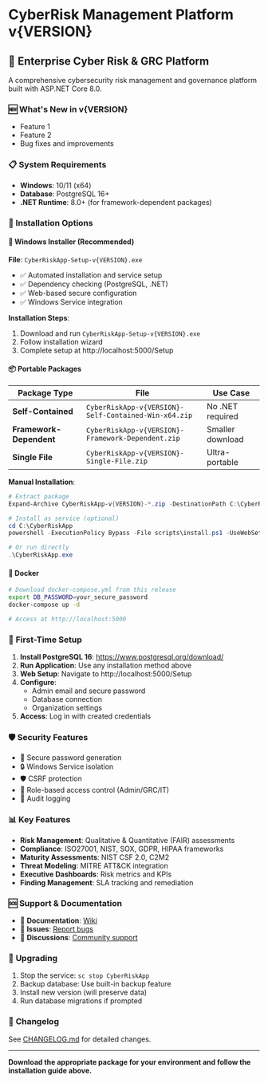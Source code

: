 # CyberRisk Management Platform v{VERSION}

## 🔐 Enterprise Cyber Risk & GRC Platform

A comprehensive cybersecurity risk management and governance platform built with ASP.NET Core 8.0.

### 🆕 What's New in v{VERSION}
- Feature 1
- Feature 2
- Bug fixes and improvements

### 📋 System Requirements
- **Windows**: 10/11 (x64)
- **Database**: PostgreSQL 16+
- **.NET Runtime**: 8.0+ (for framework-dependent packages)

### 🚀 Installation Options

#### 🔧 **Windows Installer (Recommended)**
**File**: `CyberRiskApp-Setup-v{VERSION}.exe`
- ✅ Automated installation and service setup
- ✅ Dependency checking (PostgreSQL, .NET)
- ✅ Web-based secure configuration
- ✅ Windows Service integration

**Installation Steps**:
1. Download and run `CyberRiskApp-Setup-v{VERSION}.exe`
2. Follow installation wizard
3. Complete setup at http://localhost:5000/Setup

#### 📦 **Portable Packages**

| Package Type | File | Use Case |
|--------------|------|----------|
| **Self-Contained** | `CyberRiskApp-v{VERSION}-Self-Contained-Win-x64.zip` | No .NET required |
| **Framework-Dependent** | `CyberRiskApp-v{VERSION}-Framework-Dependent.zip` | Smaller download |
| **Single File** | `CyberRiskApp-v{VERSION}-Single-File.zip` | Ultra-portable |

**Manual Installation**:
```powershell
# Extract package
Expand-Archive CyberRiskApp-v{VERSION}-*.zip -DestinationPath C:\CyberRiskApp

# Install as service (optional)
cd C:\CyberRiskApp
powershell -ExecutionPolicy Bypass -File scripts\install.ps1 -UseWebSetup

# Or run directly
.\CyberRiskApp.exe
```

#### 🐳 **Docker**
```bash
# Download docker-compose.yml from this release
export DB_PASSWORD=your_secure_password
docker-compose up -d

# Access at http://localhost:5000
```

### 🔑 **First-Time Setup**
1. **Install PostgreSQL 16**: https://www.postgresql.org/download/
2. **Run Application**: Use any installation method above
3. **Web Setup**: Navigate to http://localhost:5000/Setup
4. **Configure**: 
   - Admin email and secure password
   - Database connection
   - Organization settings
5. **Access**: Log in with created credentials

### 🛡️ **Security Features**
- 🔐 Secure password generation
- 🔒 Windows Service isolation
- 🛡️ CSRF protection
- 🔑 Role-based access control (Admin/GRC/IT)
- 📝 Audit logging

### 📊 **Key Features**
- **Risk Management**: Qualitative & Quantitative (FAIR) assessments
- **Compliance**: ISO27001, NIST, SOX, GDPR, HIPAA frameworks
- **Maturity Assessments**: NIST CSF 2.0, C2M2
- **Threat Modeling**: MITRE ATT&CK integration
- **Executive Dashboards**: Risk metrics and KPIs
- **Finding Management**: SLA tracking and remediation

### 🆘 **Support & Documentation**
- 📖 **Documentation**: [Wiki](https://github.com/{REPO}/wiki)
- 🐛 **Issues**: [Report bugs](https://github.com/{REPO}/issues)
- 💬 **Discussions**: [Community support](https://github.com/{REPO}/discussions)

### 🔄 **Upgrading**
1. Stop the service: `sc stop CyberRiskApp`
2. Backup database: Use built-in backup feature
3. Install new version (will preserve data)
4. Run database migrations if prompted

### 📝 **Changelog**
See [CHANGELOG.md](CHANGELOG.md) for detailed changes.

---

**Download the appropriate package for your environment and follow the installation guide above.**
